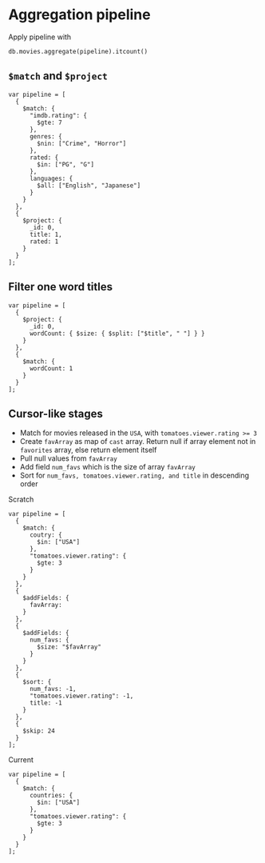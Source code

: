 # Aggregation pipeline

Apply pipeline with
```
db.movies.aggregate(pipeline).itcount()
```

## `$match` and `$project`

```
var pipeline = [
  {
    $match: {
      "imdb.rating": {
        $gte: 7
      },
      genres: {
        $nin: ["Crime", "Horror"]
      },
      rated: {
        $in: ["PG", "G"]
      },
      languages: {
        $all: ["English", "Japanese"]
      }
    }
  },
  {
    $project: {
      _id: 0,
      title: 1,
      rated: 1
    }
  }
];

```

## Filter one word titles

```
var pipeline = [
  {
    $project: {
      _id: 0,
      wordCount: { $size: { $split: ["$title", " "] } }
    }
  },
  {
    $match: {
      wordCount: 1
    }
  }
];

```

## Cursor-like stages

- Match for movies released in the `USA`, with `tomatoes.viewer.rating >= 3`
- Create `favArray` as map of `cast` array. Return null if array element not in `favorites` array, else return element itself
- Pull null values from `favArray` 
- Add field `num_favs` which is the size of array `favArray`
- Sort for `num_favs, tomatoes.viewer.rating, and title` in descending order 

Scratch

```
var pipeline = [
  {
    $match: {
      coutry: {
        $in: ["USA"]
      },
      "tomatoes.viewer.rating": {
        $gte: 3
      }
    }
  },
  {
    $addFields: {
      favArray: 
    }
  },
  {
    $addFields: {
      num_favs: {
        $size: "$favArray"
      }
    }
  },
  {
    $sort: {
      num_favs: -1,
      "tomatoes.viewer.rating": -1,
      title: -1
    }
  },
  {
    $skip: 24
  }
];

```

Current
```
var pipeline = [
  {
    $match: {
      countries: {
        $in: ["USA"]
      },
      "tomatoes.viewer.rating": {
        $gte: 3
      }
    }
  }
];

```
